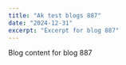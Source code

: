 ```yaml
---
title: "Ak test blogs 887"
date: "2024-12-31"
excerpt: "Excerpt for blog 887"
---
```


Blog content for blog 887